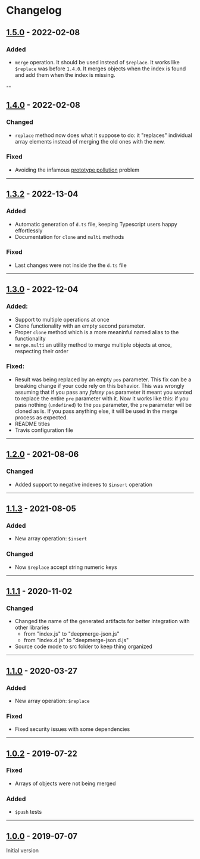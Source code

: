 # Changelog

## [1.5.0] - 2022-02-08

### Added

-   `merge` operation. It should be used instead of `$replace`. It works like `$replace` was before `1.4.0`. It merges objects when the index is found and add them when the index is missing.

--

## [1.4.0] - 2022-02-08

### Changed

-   `replace` method now does what it suppose to do: it "replaces" individual array elements instead of merging the old ones with the new.

### Fixed

-   Avoiding the infamous [prototype pollution](https://learn.snyk.io/lessons/prototype-pollution/javascript/) problem

---

## [1.3.2] - 2022-13-04

### Added

-   Automatic generation of `d.ts` file, keeping Typescript users happy effortlessly
-   Documentation for `clone` and `multi` methods

### Fixed

-   Last changes were not inside the the `d.ts` file

---

## [1.3.0] - 2022-12-04

### Added:

-   Support to multiple operations at once
-   Clone functionality with an empty second parameter.
-   Proper `clone` method which is a more meaninful named alias to the functionality
-   `merge.multi` an utility method to merge multiple objects at once, respecting their order

### Fixed:

-   Result was being replaced by an empty `pos` parameter. This fix can be a breaking change if your code rely on this behavior. This was wrongly assuming that if you pass any _falsey_ `pos` parameter it meant you wanted to replace the entire `pre` parameter with it. Now it works like this: if you pass nothing (`undefined`) to the `pos` parameter, the `pre` parameter will be cloned as is. If you pass anything else, it will be used in the merge process as expected.
-   README titles
-   Travis configuration file

---

## [1.2.0] - 2021-08-06

### Changed

-   Added support to negative indexes to `$insert` operation

---

## [1.1.3] - 2021-08-05

### Added

-   New array operation: `$insert`

### Changed

-   Now `$replace` accept string numeric keys

---

## [1.1.1] - 2020-11-02

### Changed

-   Changed the name of the generated artifacts for better integration with other libraries
    -   from "index.js" to "deepmerge-json.js"
    -   from "index.d.js" to "deepmerge-json.d.js"
-   Source code mode to src folder to keep thing organized

---

## [1.1.0] - 2020-03-27

### Added

-   New array operation: `$replace`

### Fixed

-   Fixed security issues with some dependencies

---

## [1.0.2] - 2019-07-22

### Fixed

-   Arrays of objects were not being merged

### Added

-   `$push` tests

---

## [1.0.0] - 2019-07-07

Initial version

[unreleased]: https://github.com/kleber-swf/deepmerge-json/tree/develop
[1.5.0]: https://github.com/kleber-swf/deepmerge-json/tree/v1.5.0
[1.4.0]: https://github.com/kleber-swf/deepmerge-json/tree/v1.4.0
[1.3.2]: https://github.com/kleber-swf/deepmerge-json/tree/v1.3.2
[1.3.0]: https://github.com/kleber-swf/deepmerge-json/tree/v1.3.0
[1.2.0]: https://github.com/kleber-swf/deepmerge-json/tree/v1.2.0
[1.1.3]: https://github.com/kleber-swf/deepmerge-json/tree/v1.1.3
[1.1.1]: https://github.com/kleber-swf/deepmerge-json/tree/v1.1.1
[1.1.0]: https://github.com/kleber-swf/deepmerge-json/tree/v1.1.0
[1.0.2]: https://github.com/kleber-swf/deepmerge-json/tree/v1.0.2
[1.0.0]: https://github.com/kleber-swf/deepmerge-json/tree/v1.0.0
